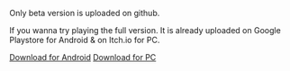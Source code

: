Only beta version is uploaded on github.

If you wanna try playing the full version. It is already uploaded on Google Playstore for Android & on Itch.io for PC.

[Download for Android](https://play.google.com/store/apps/details?id=com.YMTStudio.TimmyCastleEscape)
[Download for PC](https://ymt-indie-games-studio.itch.io/timmy-castle-escape)
